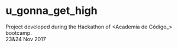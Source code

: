 # u_gonna_get_high<br>


Project developed during the Hackathon of <Academia de Código_> bootcamp.<br>
23&24 Nov 2017<br>








